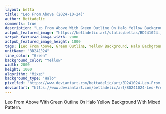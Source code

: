 ```yaml
---
layout: betta
title: "Leo From Above (2024-10-24)"
author: Bettadelic
comments: true
description: "Leo From Above With Green Outline On Halo Yellow Background With Mixed Pattern."
actpub_featured_image: "https://bettadelic.art/static/bettas/BD241024.jpg"
actpub_featured_image_width: 2000
actpub_featured_image_height: 1000
tags: [Leo From Above, Green Outline, Yellow Background, Halo Background Pattern, Mixed Pattern, October 2024]
unitName: "BD241024"
line_color: "Green"
background_color: "Yellow"
width: 2000
height: 1000
algorithm: "Mixed"
background_type: "Halo"
pixelfed: "https://www.deviantart.com/bettadelic/art/BD241024-Leo-From-Above-2024-10-24-1113982866"
deviantart: "https://www.deviantart.com/bettadelic/art/BD241024-Leo-From-Above-2024-10-24-1113982866"
---
```


Leo From Above With Green Outline On Halo Yellow Background With Mixed Pattern.

